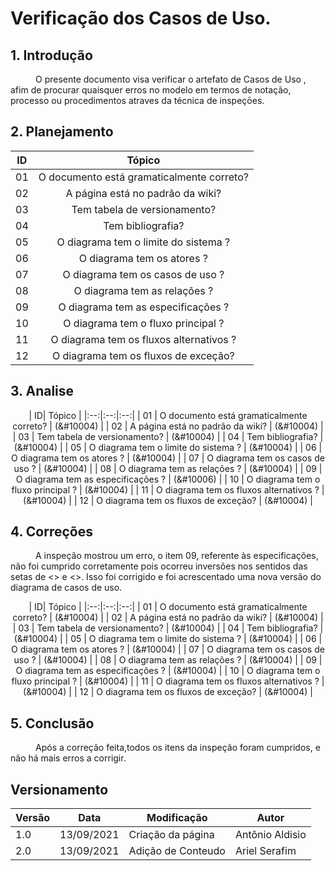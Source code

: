 # Verificação dos Casos de Uso.

## 1. Introdução
<p style="text-indent: 40px; align="justify">
O presente documento visa verificar o artefato de <a herf = "/2021.1-Caixa_Tem/Modelagem/CasoUso/">Casos de Uso </a>, afim de procurar quaisquer erros no modelo em termos de notação, processo ou procedimentos atraves da técnica de inspeçōes.
</p>

## 2. Planejamento 

<center>

| ID| Tópico |
|:--:|:--:|
| 01 | O documento está gramaticalmente correto? |
| 02 | A página está no padrão da wiki? |
| 03 | Tem tabela de versionamento? |
| 04 | Tem bibliografia? |
| 05 | O diagrama tem o limite do sistema ? |
| 06 | O diagrama tem os atores ? |
| 07 | O diagrama tem os casos de uso ? |
| 08 | O diagrama tem as relações ? |
| 09 | O diagrama tem as especificações ? |
| 10 | O diagrama tem o fluxo principal ? |
| 11 | O diagrama tem os fluxos alternativos ? |
| 12 | O diagrama tem os fluxos de exceção? |
</center>

## 3. Analise 

<center>

| ID| Tópico |
|:--:|:--:|:--:|
| 01 | O documento está gramaticalmente correto? | (&#10004) | 
| 02 | A página está no padrão da wiki? | (&#10004) | 
| 03 | Tem tabela de versionamento? | (&#10004) | 
| 04 | Tem bibliografia? | (&#10004) | 
| 05 | O diagrama tem o limite do sistema ? | (&#10004) | 
| 06 | O diagrama tem os atores ? | (&#10004) | 
| 07 | O diagrama tem os casos de uso ? | (&#10004) | 
| 08 | O diagrama tem as relações ? | (&#10004) | 
| 09 | O diagrama tem as especificações ? | (&#10006) | 
| 10 | O diagrama tem o fluxo principal ? | (&#10004) | 
| 11 | O diagrama tem os fluxos alternativos ? | (&#10004) | 
| 12 | O diagrama tem os fluxos de exceção? | (&#10004) | 
</center>

## 4. Correções
<p style="text-indent: 40px; align="justify">
A inspeção mostrou um erro, o item 09, referente às especificações, não foi cumprido corretamente pois ocorreu inversões nos sentidos das setas de <<include>> e <<extend>>.
Isso foi corrigido e foi acrescentado uma nova versão do diagrama de casos de uso.
</p>

<center>

| ID| Tópico |
|:--:|:--:|:--:|
| 01 | O documento está gramaticalmente correto? | (&#10004) | 
| 02 | A página está no padrão da wiki? | (&#10004) | 
| 03 | Tem tabela de versionamento? | (&#10004) | 
| 04 | Tem bibliografia? | (&#10004) | 
| 05 | O diagrama tem o limite do sistema ? | (&#10004) | 
| 06 | O diagrama tem os atores ? | (&#10004) | 
| 07 | O diagrama tem os casos de uso ? | (&#10004) | 
| 08 | O diagrama tem as relações ? | (&#10004) | 
| 09 | O diagrama tem as especificações ? | (&#10004) | 
| 10 | O diagrama tem o fluxo principal ? | (&#10004) | 
| 11 | O diagrama tem os fluxos alternativos ? | (&#10004) | 
| 12 | O diagrama tem os fluxos de exceção? | (&#10004) | 
</center>

## 5. Conclusão
<p style="text-indent: 40px; align="justify">
Após a correção feita,todos os itens da inspeção foram cumpridos, e não há mais erros a corrigir.
</p>

## Versionamento
<center>

| Versão | Data | Modificação | Autor |
|--|--|--|--|
| 1.0 | 13/09/2021 | Criação da página | Antônio Aldisio |
| 2.0 | 13/09/2021 |Adição de Conteudo | Ariel Serafim |
</center>